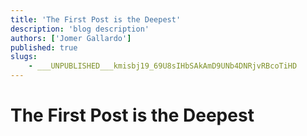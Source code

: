 ```yaml
---
title: 'The First Post is the Deepest'
description: 'blog description'
authors: ['Jomer Gallardo']
published: true
slugs:
    - ___UNPUBLISHED___kmisbj19_69U8sIHbSAkAmD9UNb4DNRjvRBcoTiHD
---
```


# The First Post is the Deepest
